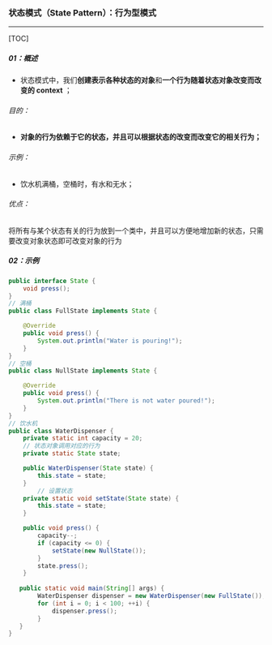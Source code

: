 ### 状态模式（State Pattern）：行为型模式

------

[TOC]

##### 01：概述

- 状态模式中，我们**创建表示各种状态的对象**和**一个行为随着状态对象改变而改变的 context** ；

###### 目的：

- **对象的行为依赖于它的状态，并且可以根据状态的改变而改变它的相关行为；**

###### 示例：

- 饮水机满桶，空桶时，有水和无水；


###### 优点： 

​	将所有与某个状态有关的行为放到一个类中，并且可以方便地增加新的状态，只需要改变对象状态即可改变对象的行为

##### 02：示例

```java
public interface State {
    void press();
}
// 满桶
public class FullState implements State {

    @Override
    public void press() {
        System.out.println("Water is pouring!");
    }
}
// 空桶
public class NullState implements State {

    @Override
    public void press() {
        System.out.println("There is not water poured!");
    }
}
// 饮水机
public class WaterDispenser {
    private static int capacity = 20;
  	// 状态对象调用对应的行为
    private static State state;

    public WaterDispenser(State state) {
        this.state = state;
    }
		// 设置状态
    private static void setState(State state) {
        this.state = state;
    }

    public void press() {
        capacity--;
        if (capacity <= 0) {
            setState(new NullState());
        }
        state.press();
    }
   
   public static void main(String[] args) {
        WaterDispenser dispenser = new WaterDispenser(new FullState());
        for (int i = 0; i < 100; ++i) {
            dispenser.press();
        }
   }
}
```

